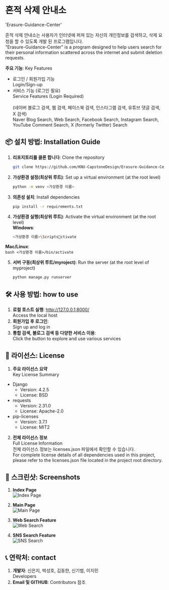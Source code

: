 # 흔적 삭제 안내소
'Erasure-Guidance-Center'

흔적 삭제 안내소는 사용자가 인터넷에 퍼져 있는 자신의 개인정보를 검색하고, 삭제 요청을 할 수 있도록 개발 된 프로그램입니다.  
"Erasure-Guidance-Center" is a program designed to help users search for their personal information scattered across the internet and submit deletion requests.

**주요 기능**: Key Features
- 로그인 / 회원가입 기능  
  Login/Sign-up  
- 서비스 기능 (로그인 필요)  
  Service Features (Login Required)  
  <br>(네이버 블로그 검색, 웹 검색, 페이스북 검색, 인스타그램 검색, 유튜브 댓글 검색, X 검색)
  <br>Naver Blog Search, Web Search, Facebook Search, Instagram Search, YouTube Comment Search, X (formerly Twitter) Search

## 📦 설치 방법: Installation Guide
1. **리포지토리를 클론 합니다**: Clone the repository
   ```bash
   git clone https://github.com/KNU-CapstoneDesign/Erasure-Guidance-Center.git
2. **가상환경 설정(최상위 루트)**: Set up a virtual environment (at the root level)
   ```bash
   python -m venv <가상환경 이름>
3. **의존성 설치**: Install dependencies
   ```bash
   pip install -r requirements.txt
4. **가상환경 실행(최상위 루트)**: Activate the virtual environment (at the root level)  
  **Windows**:
    ```bash
    <가상환경 이름>\Scriptsctivate
    ```  
  **Mac/Linux**:  
    ```bash
    <가상환경 이름>/bin/activate
    ```

5. **서버 구동(최상위 루트/myroject)**: Run the server (at the root level of myproject)  
    ```bash
    python manage.py runserver
    ```

## 🛠 사용 방법: how to use
1. **로컬 호스트 실행**: http://127.0.0.1:8000/  
   Access the local host  
2. **회원가입 후 로그인**:  
   Sign up and log in  
3. **통합 검색, 블로그 검색 등 다양한 서비스 이용**:  
   Click the button to explore and use various services  

## 📄 라이선스: License
1. **주요 라이선스 요약**  
   Key License Summary  
- Django
  - Version: 4.2.5
  - License: BSD
- requests
  - Version: 2.31.0
  - License: Apache-2.0
- pip-licenses
  - Version: 3.7.1
  - License: MIT2  
  
2. **전체 라이선스 정보**  
   Full License Information  
전체 라이선스 정보는 licenses.json 파일에서 확인할 수 있습니다.  
For complete license details of all dependencies used in this project, please refer to the licenses.json file located in the project root directory.  

## 📸 스크린샷: Screenshots
1. **Index Page**  
   ![Index Page](screenshots/index.png)

2. **Main Page**  
   ![Main Page](screenshots/main.png)

3. **Web Search Feature**  
   ![Web Search](screenshots/search.png)

4. **SNS Search Feature**  
   ![SNS Search](screenshots/sns.png)

## 📞 연락처: contact
1. **개발자**: 신은지, 박성호, 김동한, 신기범, 이지민  
   Developers
2. **Email 및 GITHUB**: Contributors 참조
